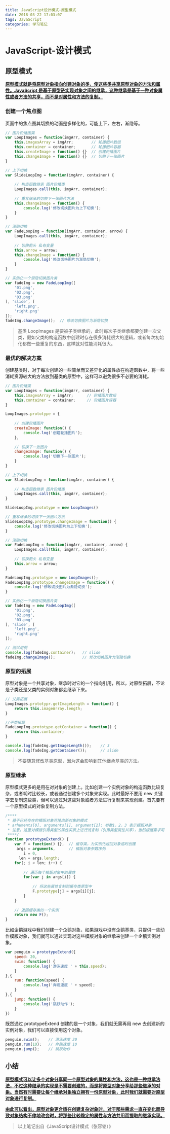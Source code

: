 ```yaml
---
title: JavaScript设计模式-原型模式
date: 2018-03-22 17:03:07
tags: JavaScript
categories: 学习笔记
---
```


# JavaScript-设计模式

## 原型模式

**<u>原型模式就是将原型对象指向创建对象的类，使这些类共享原型对象的方法和属性。JavaScript 是基于原型链实现对象之间的继承，这种继承是基于一种对象属性或者方法的共享，而不是对属性和方法的复制。</u>**

<!-- more -->

### 创建一个焦点图

页面中的焦点图其切换的动画是多样化的，可能上下，左右，渐隐等。

```javascript
// 图片轮播图类
var LoopImages = function(imgArr, container) {
    this.imagesArray = imgArr;        // 轮播图片数组
    this.container = container;       // 轮播图片容器
    this.createImage = function() {}  // 创建轮播图片
    this.changeImage = function() {}  // 切换下一张图片
}

// 上下切换
var SlideLoopImg = function(imgArr, container) {
    
    // 构造函数继承 图片轮播类
    LoopImages.call(this, imgArr, container);
    
    // 重写继承的切换下一张图片方法
    this.changeImage = function() {
        console.log('修改切换图片为上下切换');
    }
}

// 渐隐切换
var FadeLoopImg = function(imgArr, container, arrow) {
    LoopImages.call(this, imgArr, container);
    
    // 切换箭头 私有变量
    this.arrow = arrow;
    this.changeImage = function() {
        console.log('修改切换图片为渐隐切换');
    }
}

// 实例化一个渐隐切换图片类
var fadeImg = new FadeLoopImg([
    '01.png',
    '02.png',
    '03.png'
], 'slide', [
    'left.png',
    'right.png'
]);
fadeImg.changeImage();  // 修改切换图片为渐隐切换
```

> 基类 LoopImages 是要被子类继承的，此时每次子类继承都要创建一次父类，假如父类的构造函数中创建时存在很多消耗很大的逻辑，或者每次初始化都做一些重复的东西，这样就对性能消耗很大。

### 最优的解决方案

创建基类时，对于每次创建的一些简单而又差异化的属性放在构造函数中，将一些消耗资源较大的方法放到基类的原型中，这样可以避免很多不必要的消耗。

```javascript
// 图片轮播类
var LoopImages = function(imgArr, container) {
    this.imagesArray = imgArr;    	// 轮播图片数组
    this.container = container;     // 轮播图片容器
}

LoopImages.prototype = {
    
    // 创建轮播图片
    createImage: function() {
        console.log('创建轮播图片');
    },
    
    // 切换下一张图片
    changeImage: function() {
        console.log('切换下一张图片');
    }
}

// 上下切换
var SlideLoopImg = function(imgArr, container) {
    
    // 构造函数继承 图片轮播类
    LoopImages.call(this, imgArr, container);
}

SlideLoopImg.prototype = new LoopImages()

// 重写继承的切换下一张图片方法
SlideLoopImg.prototype.changeImage = function() {
    console.log('修改切换图片为上下切换');
}

// 渐隐切换
var FadeLoopImg = function(imgArr, container, arrow) {
    LoopImages.call(this, imgArr, container);
    
    // 切换箭头 私有变量
    this.arrow = arrow;
}

FadeLoopImg.prototype = new LoopImages();
FadeLoopImg.prototype.changeImage = function() {
    console.log('修改切换图片为渐隐切换');
}

// 实例化一个渐隐切换图片类
var fadeImg = new FadeLoopImg([
    '01.png',
    '02.png',
    '03.png'
], 'slide', [
    'left.png',
    'right.png'
]);

// 测试用例
console.log(fadeImg.container);   // slide
fadeImg.changeImage();            // 修改切换图片为渐隐切换
```

### 原型的拓展

原型对象是一个共享对象，继承时对它的一个指向引用，所以，对原型拓展，不论是子类还是父类的实例对象都会继承下来。

```javascript
// 父类拓展
LoopImages.prototypr.getImageLength = function() {
    return this.imageArray.length;
}

//子类拓展
FadeLoopImg.prototype.getContainer = function() {
    return this.container;
}

console.log(fadeImg.getImageLength());    // 3
console.log(fadeImg.getContainer());      // slide

```

> 不要随意修改基类原型，因为这会影响到其他继承基类的方法。

### 原型继承

原型模式更多的是用在对对象的创建上。比如创建一个实例对象的构造函数比较复杂，或者耗时比较长，或者通过创建多个对象来实现。此时最好不要用 new 关键字去复制这些类，但可以通过对这些对象或者方法进行复制来实现创建。首先要有一个原型模式的对象复制方法。

```javascript
/****
 * 基于已经存在的模版对象克隆出新对象的模式
 * arhuments[0], arguments[1], argument[2]: 参数1，2，3 表示模版对象
 * 注意。这里对模版引用类型的属性实质上进行浅复制（引用类型属性共享），当然根据需求可以自行深复制（引用类型属性复制）
 ****/
function prototypeExtend() {
    var F = function() {},  // 缓存类，为实例化返回对象临时创建
     args = arguments,      // 模版对象参数序列
        i = 0,
      len = args.length;
    for(; i < len; i++) {
        
        // 遍历每个模版对象中的属性
        for(var j in args[i]) {
            
            // 将这些属性复制到缓存类原型中
            F.prototype[j] = args[i][j];
        }
    }
    
    // 返回缓存类的一个实例
    return new F();
}
```

比如企鹅游戏中我们创建一个企鹅对象，如果游戏中没有企鹅基类，只提供一些动作模版对象，我们就可以通过实现对这些模版对象的继承来创建一个企鹅实例对象。

```javascript
var penguin = prototypeExtend({
    speed: 20,
    swim: function() {
        console.log('游泳速度 ' + this.speed);
    }
},{
    run: function(speed) {
        console.log('奔跑速度 ' + speed);
    }
},{
    jump: function() {
        console.log('跳跃动作');
    }
})
```

既然通过 prototypeExtend 创建的是一个对象，我们就无需再用 new 去创建新的实例对象，我们可以直接使用这个对象。

```javascript
penguin.swim();    // 游泳速度 20
penguin.run(10);   // 奔跑速度 10
penguin.jump();    // 跳跃动作
```

## 小结

<u>**原型模式可以让多个对象分享同一个原型对象的属性和方法，这也是一种继承法法，不过这种继承的实现是不需要创建的，而是将原型对象分享给那些继承的对象。当然有时需要让每个继承对象独立拥有一份原型对象，此时我们就需要对原型对象进行复制。**</u>

<u>**由此可以看出，原型对象更合适在创建复杂对象时，对于那些需求一直在变化而导致对象结构不停地改变时，将那些比较稳定的属性与方法共用而提取的继承实现。**</u>

> 以上笔记出自《JavaScript设计模式（张容铭）》